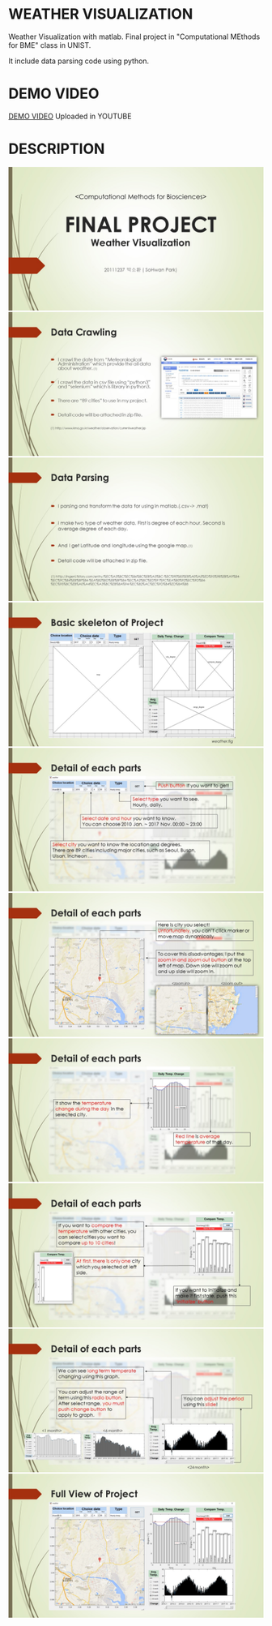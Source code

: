 # WEATHER VISUALIZATION

Weather Visualization with matlab.
Final project in "Computational MEthods for BME" class in UNIST.


It include data parsing code using python.

# DEMO VIDEO

[DEMO VIDEO](https://youtu.be/ycQEEL11U1E)
Uploaded in YOUTUBE

# DESCRIPTION

![slide1](/slide1.JPG)
![slide2](/slide2.JPG)
![slide3](/slide3.JPG)
![slide4](/slide4.JPG)
![slide5](/slide5.JPG)
![slide6](/slide6.JPG)
![slide7](/slide7.JPG)
![slide8](/slide8.JPG)
![slide9](/slide9.JPG)
![slide10](/slide10.JPG)

